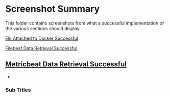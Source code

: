 # Screenshot Summary
This folder contains screenshots from what a successful implementation of the various sections should display.

[Elk Attached to Docker Successful](https://github.com/BayouBeast/ELK-Stack-Azure-Project/blob/main/Screenshots/elk_deployment.PNG)

[Filebeat Data Retrieval Successful](https://github.com/BayouBeast/ELK-Stack-Azure-Project/blob/main/Screenshots/filebeat_datarecived.PNG)

[Metricbeat Data Retrieval Successful](https://github.com/BayouBeast/ELK-Stack-Azure-Project/blob/main/Screenshots/Metricbeat_datacheck.PNG)
- 
-

### Sub Titles
